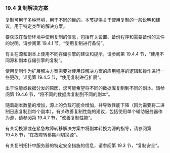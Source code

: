 ### 19.4 复制解决方案

复制可用于多种环境，用于不同的目的。本节提供关于使用复制的一般说明和建议，用于特定类型的解决方案。

要获取在备份环境中使用复制的信息，包括有关设置、备份程序和需要备份的文件的说明，请参阅第 19.4.1 节，“使用复制进行备份”。

有关在源和副本上使用不同存储引擎的建议和提示，请参阅第 19.4.4 节，“使用不同源和副本存储引擎的复制”。

使用复制作为扩展解决方案需要对使用该解决方案的应用程序的逻辑和操作进行一些更改。详见第 19.4.5 节，“使用复制进行扩展”。

出于性能或数据分发的原因，您可能希望将不同的数据库复制到不同的副本。请参阅第 19.4.6 节，“将不同的数据库复制到不同的副本”。

随着副本数量的增加，源上的负载可能会增加，并导致性能下降（因为需要将二进制日志复制到每个副本）。有关改善复制性能的建议，包括使用单个辅助服务器作为源，请参阅第 19.4.7 节，“改善复制性能”。

有关切换源或在紧急故障转移解决方案中将副本转换为源的指导，请参阅第 19.4.8 节，“在故障转移期间切换源”。

有关复制拓扑中服务器的特定安全措施的信息，请参阅第 19.3 节，“复制安全”。